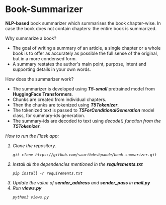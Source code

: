 # Book-Summarizer
<b>NLP-based</b> book summarizer which summarises the book chapter-wise.
In case the book does not contain chapters: the entire book is summarized.

Why summarize a book?
<ul>
<li>The goal of writing a summary of an article, a single chapter or a whole book is to offer as accurately as possible the full sense of the original, but in a more condensed form. 
<li>A summary restates the author's main point, purpose, intent and supporting details in your own words.
</ul>

How does the summarizer work?
<ul>
<li>The summarizer is developed using <i><b>T5-small</b></i> pretrained model from <b>HuggingFace Transformers</b>.</li>
<li>Chunks are created from individual chapters.</li> 
<li>Then the chunks are tokenized using <i><b>T5Tokenizer</b></i>.</li>
<li>The tokenized text is passed to <b><i>T5ForConditionalGeneration</i></b> model class, for summary-ids generation.</li> 
<li>The summary-ids are decoded to text using <i>decode()<i> function from the <i><b>T5Tokenizer</b></i>.</li>
</ul>

How to run the Flask app:
<ol>
<li>Clone the repository.</li>
  
```
git clone https://github.com/saarthdeshpande/book-summarizer.git
```

<li>Install all the dependencies mentioned in the <b>requirements.txt</b></li>

```
pip install -r requirements.txt
```

<li>Update the value of <b>sender_address</b> and <b>sender_pass</b> in <b>mail.py</b> </li>

<li>Run <b>views.py</b> </li>

```
python3 views.py
```

</ol>
